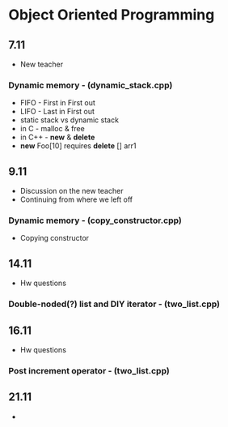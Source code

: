 # Object Oriented Programming

## 7.11
* New teacher
### Dynamic memory - (dynamic_stack.cpp)
* FIFO - First in First out
* LIFO - Last in First out
* static stack vs dynamic stack
* in C - malloc & free
* in C++ - **new** & **delete**
* **new** Foo[10] requires **delete** [] arr1

## 9.11 
* Discussion on the new teacher
* Continuing from where we left off
### Dynamic memory - (copy_constructor.cpp)
* Copying constructor

## 14.11
* Hw questions
### Double-noded(?) list and DIY iterator - (two_list.cpp)

## 16.11
* Hw questions
### Post increment operator - (two_list.cpp)

## 21.11
*
###  
